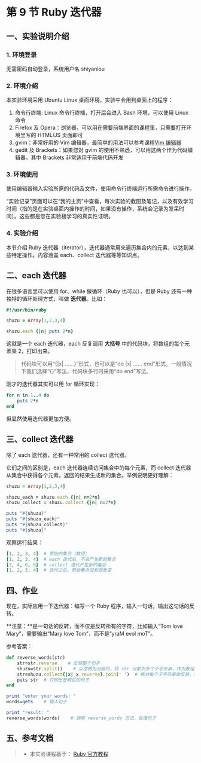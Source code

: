 # 第 9 节 Ruby 迭代器

## 一、实验说明介绍

### 1\. 环境登录

无需密码自动登录，系统用户名 shiyanlou

### 2\. 环境介绍

本实验环境采用 Ubuntu Linux 桌面环境，实验中会用到桌面上的程序：

1.  命令行终端: Linux 命令行终端，打开后会进入 Bash 环境，可以使用 Linux 命令
2.  Firefox 及 Opera：浏览器，可以用在需要前端界面的课程里，只需要打开环境里写的 HTML/JS 页面即可
3.  gvim：非常好用的 Vim 编辑器，最简单的用法可以参考课程[Vim 编辑器](http://www.shiyanlou.com/courses/2)
4.  gedit 及 Brackets：如果您对 gvim 的使用不熟悉，可以用这两个作为代码编辑器，其中 Brackets 非常适用于前端代码开发

### 3\. 环境使用

使用编辑器输入实验所需的代码及文件，使用命令行终端运行所需命令进行操作。

“实验记录”页面可以在“我的主页”中查看，每次实验的截图及笔记，以及有效学习时间（指的是在实验桌面内操作的时间，如果没有操作，系统会记录为发呆时间）。这些都是您在实验楼学习的真实性证明。

### 4\. 实验介绍

本节介绍 Ruby 迭代器（iterator），迭代器通常用来遍历集合内的元素，以达到某些特定操作。内容涵盖 each、collect 迭代器等等知识点。

## 二、each 迭代器

在很多语言里可以使用 for、while 做循环（Ruby 也可以），但是 Ruby 还有一种独特的循环处理方式，叫做 **迭代器**。比如：

```rb
#!/usr/bin/ruby

shuzu = Array[1,2,3,4]

shuzu.each {|n| puts 2*n} 
```

这就是一个 each 迭代器，each 反复调用 **大括号** 中的代码块，将数组的每个元素乘 2，打印出来。

> 代码块可以用“{|x| ……}”形式，也可以是“do |x| …… end”形式。一般情况下我们选择“{}”写法，代码块多行时采用“do end”写法。

刚才的迭代器其实可以用 for 循环实现：

```rb
for n in 1..4 do
    puts 2*n
end 
```

但显然使用迭代器更加方便。

## 三、collect 迭代器

除了 each 迭代器，还有一种常用的 collect 迭代器。

它们之间的区别是，each 迭代器连续访问集合中的每个元素，而 collect 迭代器从集合中获得各个元素，返回的结果生成新的集合。举例说明更好理解：

```rb
shuzu = Array[1,2,3,4]

shuzu_each = shuzu.each {|n| n=2*n}
shuzu_collect = shuzu.collect {|n| n=2*n}

puts "#{shuzu}"
puts "#{shuzu_each}"
puts "#{shuzu_collect}"
puts "#{shuzu}" 
```

观察运行结果：

```rb
[1, 2, 3, 4]  # 原始的集合（数组）
[1, 2, 3, 4]  # each 迭代后，不会产生新的集合
[2, 4, 6, 8]  # collect 迭代产生新的集合
[1, 2, 3, 4]  # 迭代之后，原始集合没有受改变 
```

## 四、作业

现在，实际应用一下迭代器：编写一个 Ruby 程序，输入一句话，输出这句话的反转。

**注意：**是一句话的反转，而不仅是反转所有的字符，比如输入“Tom love Mary”，需要输出“Mary love Tom”，而不是“yraM evol moT”。

参考答案：

```rb
def reverse_words(str)
    str=str.reverse    # 反转整个句子
    shuzu=str.split()    # 以空格为分隔符，将 str 分割为多个子字符串，作为数组元素
    str=shuzu.collect{|x| x.reverse}.join(' ')  # 再对每个子字符串做反转，将数组元素合并为字符串，每个元素间插入空格
    puts str  # 打印出反转后的句子
end

print "enter your words: "
words=gets    # 输入句子

print "result: "
reverse_words(words)    # 调用 reverse_words 方法，处理句子 
```

## 五、参考文档

> * 本实验课程基于： [Ruby 官方教程](https://www.ruby-lang.org/zh_cn/documentation/)